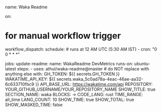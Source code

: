 name: Waka Readme

on:
  # for manual workflow trigger
  workflow_dispatch:
  schedule:
    # runs at 12 AM UTC (5:30 AM IST)
    - cron: "0 0 * * *"

jobs:
  update-readme:
    name: WakaReadme DevMetrics
    runs-on: ubuntu-latest
    steps:
      - uses: athul/waka-readme@master # do NOT replace with anything else
        with:
          GH_TOKEN: ${{ secrets.GH_TOKEN }}
          WAKATIME_API_KEY: ${{ secrets.waka_5c0ad78a-4eac-46ae-aa32-6c633710fbc9 }}
          API_BASE_URL: https://wakatime.com/api
          REPOSITORY: YOUR_GITHUB_USERNAME/YOUR_REPOSITORY_NAME
          SHOW_TITLE: true
          SECTION_NAME: waka
          BLOCKS: ->
          CODE_LANG: rust
          TIME_RANGE: all_time
          LANG_COUNT: 10
          SHOW_TIME: true
          SHOW_TOTAL: true
          SHOW_MASKED_TIME: false

